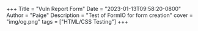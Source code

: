 +++
Title = "Vuln Report Form"
Date = "2023-01-13T09:58:20-0800"
Author = "Paige"
Description = "Test of FormIO for form creation"
cover = "img/og.png"
tags = ["HTML/CSS Testing"]
+++
<style>
#formio {
  background-color: #DEE2E6;
  box-shadow: 4px 4px 0 0 #212529;  
  display: block;
  color: #212529;
  display: none;
}

#formio2 {
  background-color: #DEE2E6;
  box-shadow: 4px 4px 0 0 #212529;  
  display: block;
  color: #212529;
}

.ck.ck-toolbar {
  display: none;
  background-color: transparent;
  border: 0;
}

p { 
  color: #212529;
}
h1,
h2,
h3,
h4,
h5,
h6 { 
    box-shadow: unset;
    text-align: unset;
    display: unset
    padding: 0;
    width: unset;
    margin-bottom: unset;
    margin-left: unset;

}
input {
  padding: 8px;
  box-shadow: 4px 4px 0 0 #212529;
  margin-bottom: 12px;
  text-align: center;
  display: block;
}
button {
  padding: 8px;
  box-shadow: 4px 4px 0 0 #212529;
  text-align: center;
  display: block;
}
</style>
<div id="formio"></div>
<br />
<br />
<div id="formio2"></div>

<script type="text/javascript">

document.addEventListener("DOMContentLoaded", function(event) {
    function Export2Word(element, filename = ''){
      var preHtml = "<html xmlns:o='urn:schemas-microsoft-com:office:office' xmlns:w='urn:schemas-microsoft-com:office:word' xmlns='http://www.w3.org/TR/REC-html40'><head><meta charset='utf-8'><title>Export HTML To Doc</title></head><body>";
      var postHtml = "</body></html>";
      var html = preHtml+document.getElementById(element).innerHTML+postHtml;

      var blob = new Blob(['\ufeff', html], {
          type: 'application/msword'
      });
      
      // Specify link url
      var url = 'data:application/vnd.ms-word;charset=utf-8,' + encodeURIComponent(html);
      
      // Specify file name
      filename = filename?filename+'.doc':'document.doc';
      
      // Create download link element
      var downloadLink = document.createElement("a");

      document.body.appendChild(downloadLink);
      
      if(navigator.msSaveOrOpenBlob ){
          navigator.msSaveOrOpenBlob(blob, filename);
      }else{
          // Create a link to the file
          downloadLink.href = url;
          
          // Setting the file name
          downloadLink.download = filename;
          
          //triggering the function
          downloadLink.click();
      }
      
      document.body.removeChild(downloadLink);
  }
  Formio.createForm(document.getElementById('formio2'), {
    components: [
      {
        type: 'textfield',
        label: 'First',
        placeholder: 'First Name',
        validate: {
          required: true
        },
        key: 'fname',
        input: true,
        inputType: 'text'
      },
      {
        type: 'textfield',
        label: 'Last',
        placeholder: 'Last Name',
        validate: {
          required: true
        },
        key: 'lname',
        input: true,
        inputType: 'text'
      },
       {
        type: 'textfield',
        label: 'Phone',
        placeholder: 'Telephone Number',
        validate: {
          required: false
        },
        key: 'tele',
        input: true,
        inputType: 'text'
      },
       {
        type: 'textfield',
        label: 'E-Mail',
        placeholder: 'E-mail Address',
        validate: {
          required: true
        },
        key: 'email',
        input: true,
        inputType: 'text'
      },
      {
        type: 'textarea',
        label: 'Steps',
        wysiwyg: {
          modules: {
            toolbar: []
          }
        },
        validate: {
          required: true
        },
        key: 'Please describe the reproduction steps',
        input: true,
        inputType: 'text'
      },
       {
        type: 'textarea',
        label: 'Details',
        wysiwyg: {
          modules: {
            toolbar: []
          }
        },

        validate: {
          required: false
        },
        key: 'enter any other details',
        input: true,
        inputType: 'text'
      },
      {
        type: 'button',
        action: 'submit',
        label: 'Submit',
        theme: 'primary',
        key: 'submit',
        disableOnInvalid: true
      }
    ]
  });

 /* Formio.builder(document.getElementById('formio'), {}, {
  builder: {
    basic: false,
    advanced: false,
    data: false,
    customBasic: {
      title: 'Basic Components',
      default: true,
      weight: 0,
      components: {
        textfield: true,
        textarea: true,
        email: true,
        phoneNumber: true,
        details: true
      }
    },
    custom: {
      title: 'User Fields',
      weight: 10,
      components: {
        firstName: {
          title: 'First Name',
          key: 'firstName',
          icon: 'terminal',
          schema: {
            label: 'First Name',
            type: 'textfield',
            key: 'firstName',
            input: true
          }
        },
        lastName: {
          title: 'Last Name',
          key: 'lastName',
          icon: 'terminal',
          schema: {
            label: 'Last Name',
            type: 'textfield',
            key: 'lastName',
            input: true
          }
        },
        email: {
          title: 'Email',
          key: 'email',
          icon: 'at',
          schema: {
            label: 'Email',
            type: 'email',
            key: 'email',
            input: true
          }
        },
        phoneNumber: {
          title: 'Mobile Phone',
          key: 'mobilePhone',
          icon: 'phone-square',
          schema: {
            label: 'Mobile Phone',
            type: 'phoneNumber',
            key: 'mobilePhone',
            input: true
          }
        },
        details: {
          type: 'textarea',
          label: 'Content',
          wysiwyg: true,
          validate: {
            required: true
          },
          key: 'content',
          input: true,
          inputType: 'text'
        }      
      }
    },
    layout: {
      components: {
        table: false
      }
    }
  },
  editForm: {
    textfield: [
      {
        key: 'api',
        ignore: true
      }        
    ]
  }
  }).then(function(builder) {
    builder.on('saveComponent', function() {
     console.log(builder.schema);
    });
  });*/
    
});

</script>
